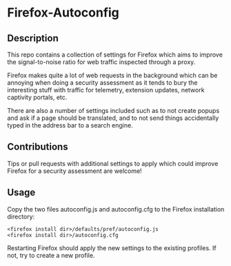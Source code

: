 # Firefox-Autoconfig

## Description
This repo contains a collection of settings for Firefox which aims to improve
the signal-to-noise ratio for web traffic inspected through a proxy.

Firefox makes quite a lot of web requests in the background which can be
annoying when doing a security assessment as it tends to bury the interesting
stuff with traffic for telemetry, extension updates, network captivity portals,
etc.

There are also a number of settings included such as to not create popups and
ask if a page should be translated, and to not send things accidentally typed
in the address bar to a search engine.

## Contributions
Tips or pull requests with additional settings to apply which could improve
Firefox for a security assessment are welcome!

## Usage
Copy the two files autoconfig.js and autoconfig.cfg to the Firefox installation
directory:

```
<firefox install dir>/defaults/pref/autoconfig.js
<firefox install dir>/autoconfig.cfg
```

Restarting Firefox should apply the new settings to the existing profiles.
If not, try to create a new profile.
